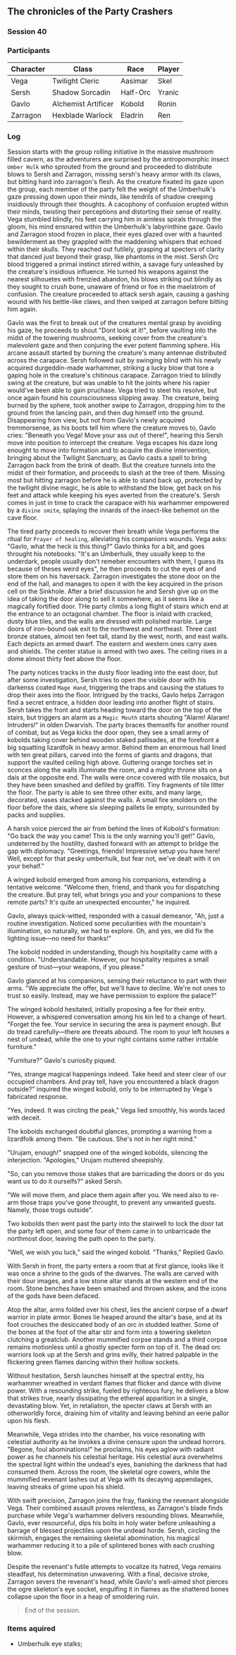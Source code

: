## The chronicles of the Party Crashers
### Session 40

### Participants
| Character| Class | Race | Player |
|--|--|--|--|
| Vega | Twilight Cleric | Aasimar | Skel |
| Sersh | Shadow Sorcadin | Half-Orc | Yranic |
| Gavlo | Alchemist Artificer | Kobold | Ronin |
| Zarragon | Hexblade Warlock | Eladrin | Ren |

### Log
Session starts with the group rolling initiative in the massive mushroom filled cavern, as the adventurers are surprised by the antropomorphic insect `Umber Hulk` who sprouted from the ground and proceeded to distribute blows to Sersh and Zarragon, missing sersh's heavy armor with its claws, but bitting hard into zarragon's flesh.
As the creature fixated its gaze upon the group, each member of the party felt the weight of the Umberhulk's gaze pressing down upon their minds, like tendrils of shadow creeping insidiously through their thoughts.
A cacophony of confusion erupted within their minds, twisting their perceptions and distorting their sense of reality. Vega stumbled blindly, his feet carrying him in aimless spirals through the gloom, his mind ensnared within the Umberhulk's labyrinthine gaze. Gavlo and Zarragon stood frozen in place, their eyes glazed over with a haunted bewilderment as they grappled with the maddening whispers that echoed within their skulls. They reached out futilely, grasping at specters of clarity that danced just beyond their grasp, like phantoms in the mist. Sersh Orc blood triggered a primal instinct stirred within, a savage fury unleashed by the creature's insidious influence. He turned his weapons against the nearest silhouetes with frenzied abandon, his blows striking out blindly as they sought to crush bone, unaware of friend or foe in the maelstrom of confusion.
The creature proceeded to attack sersh again, causing a gashing wound with his bettle-like claws, and then swiped at zarragon before bitting him again. 

Gavlo was the first to break out of the creatures mental grasp by avoiding his gaze, he proceeds to shout "Dont look at it!", before vaulting into the midst of the towering mushrooms, seeking cover from the creature's malevolent gaze and then conjuring the ever potent flamming sphere.  His arcane assault started by burning the creature's many antennae distributed across the carapace. Sersh followed suit by swinging blind with his newly acquired durgeddin-made warhammer, striking a lucky blow that tore a gaping hole in the creature's chitinous carapace. Zarragon tried to blindly swing at the creature, but was unable to hit the joints where his rapier would've been able to gain pruchase. Vega tried to steel his resolve, but once again found his counsciousness slipping away.
The creature, being burned by the sphere, took another swipe to Zarragon, dropping him to the ground from the lancing pain, and then dug himself into the ground. Disappearing from view, but not from Gavlo's newly acquired tremmorsense, as his boots tell him where the creature moves to, Gavlo cries: "Beneath you Vega! Move your ass out of there!", hearing this Sersh move into position to intercept the creature. Vega escapes his daze long enought to move into formation and to acquire the divine intervention, bringing about the Twilight Sanctuary, as Gavlo casts a spell to bring Zarragon back from the brink of death. But the creature tunnels into the midst of their formation, and proceeds to slash at the tree of them. Missing most but hitting zarragon before he is able to stand back up, protected by the twilight divine magic, he is able to withstand the blow, get back on his feet and attack while keeping his eyes averted from the creature's. Sersh comes in just in time to crack the carapace with his warhammer empowered by a `divine smite`, splaying the innards of the insect-like behemot on the cave floor. 

The tired party proceeds to recover their breath while Vega performs the ritual for `Prayer of healing`, alleviating his companions wounds. 
Vega asks: "Gavlo, what the heck is this thing?"
Gavlo thinks for a bit, and goes throught his notebooks: "It's an Umberhulk, they usually keep to the underdark, people usually don't remeber encounters with them, I guess its because of theses weird eyes", he then proceeds to cut the eyes of and store them on his haversack.
Zarragon investigates the stone door on the end of the hall, and manages to open it with the key acquired in the prison cell on the Sinkhole. After a brief discussion he and Sersh give up on the idea of taking the door along to sell it somewhere, as it seems like a magically fortified door.
THe party climbs a long flight of stairs which end at the entrance to an octagonal chamber. The floor is inlaid with cracked, dusty blue tiles, and the walls are dressed with polished marble. Large doors of iron-bound oak exit to the northwest and northeast. Three cast bronze statues, almost ten feet tall, stand by the west, north, and east walls. Each depicts an armed dwarf. The eastern and western ones carry axes and shields. The center statue is armed with two axes. The ceiling rises in a dome almost thirty feet above the floor.

The party notices tracks in the dusty floor leading into the east door, but after some investigation, Sersh tries to open the visible door with his darkenss coated `Mage Hand`, triggering the traps and causing the statues to drop their axes into the floor. 
Intrigued by the tracks, Gavlo helps Zarragon find a secret entrace, a hidden door leading into another flight of stairs. Sersh takes the front and starts heading toward the door on the top of the stairs, but triggers an alarm as a `Magic Mouth` starts shouting "Alarm! Alaram! Intruders!" in olden Dwarvish.
The party braces themselfs for another round of combat, but as Vega kicks the door open, they see a small army of kobolds taking cover behind wooden staked pallisades, at the forefront a big squatting lizardfolk in heavy armor. Behind them an enormous hall lined with ten great pillars, carved into the forms of giants and dragons, that support the vaulted ceiling high above. Guttering orange torches set in sconces along the walls illuminate the room, and a mighty throne sits on a dais at the opposite end. The walls were once covered with tile mosaics, but they have been smashed and defiled by graffiti. Tiny fragments of tile litter the floor. The party is able to see three other exits, and many large, decorated, vases stacked against the walls. A small fire smolders on the floor before the dais, where six sleeping pallets lie empty, surrounded by packs and supplies. 


A harsh voice pierced the air from behind the lines of Kobold's formation: "Go back the way you came! This is the only warning you'll get!" Gavlo, undeterred by the hostility, dashed forward with an attempt to bridge the gap with diplomacy. "Greetings, friends! Impressive setup you have here! Well, except for that pesky umberhulk, but fear not, we've dealt with it on your behalf."

A winged kobold emerged from among his companions, extending a tentative welcome. "Welcome then, friend, and thank you for dispatching the creature. But pray tell, what brings you and your companions to these remote parts? It's quite an unexpected encounter," he inquired.

Gavlo, always quick-witted, responded with a casual demeanor, "Ah, just a routine investigation. Noticed some peculiarities with the mountain's illumination, so naturally, we had to explore. Oh, and yes, we did fix the lighting issue—no need for thanks!"

The kobold nodded in understanding, though his hospitality came with a condition. "Understandable. However, our hospitality requires a small gesture of trust—your weapons, if you please."

Gavlo glanced at his companions, sensing their reluctance to part with their arms. "We appreciate the offer, but we'll have to decline. We're not ones to trust so easily. Instead, may we have permission to explore the palace?"

The winged kobold hesitated, initially proposing a fee for their entry. However, a whispered conversation among his kin led to a change of heart. "Forget the fee. Your service in securing the area is payment enough. But do tread carefully—there are threats abound. The room to your left houses a nest of undead, while the one to your right contains some rather irritable furniture."

"Furniture?" Gavlo's curiosity piqued.

"Yes, strange magical happenings indeed. Take heed and steer clear of our occupied chambers. And pray tell, have you encountered a black dragon outside?" inquired the winged kobold, only to be interrupted by Vega's fabricated response.

"Yes, indeed. It was circling the peak," Vega lied smoothly, his words laced with deceit.

The kobolds exchanged doubtful glances, prompting a warning from a lizardfolk among them. "Be cautious. She's not in her right mind."

"Urujam, enough!" snapped one of the winged kobolds, silencing the interjection. "Apologies," Urujam muttered sheepishly.

"So, can you remove those stakes that are barricading the doors or do you want us to do it ourselfs?" asked Sersh.

"We will move them, and place them again after you. We need also to re-arm those traps you've gone throught, to prevent any unwanted guests. Namely, those trogs outside".

Two kobolds then went past the party into the stairwell to lock the door tat the party left open, and some four of them came in to unbarricade the northmost door, leaving the path open to the party.

"Well, we wish you luck," said the winged kobold. "Thanks," Replied Gavlo.

With Sersh in front, the party enters a room that at first glance, looks like it was once a shrine to the gods of the dwarves. The walls are carved with their dour images, and a low stone altar stands at the western end of the room. Stone benches have been smashed and thrown askew, and the icons of the gods have been defaced.

Atop the altar, arms folded over his chest, lies the ancient corpse of a dwarf warrior in plate armor. Bones lie heaped around the altar's base, and at its foot crouches the desiccated body of an orc in studded leather. Some of the bones at the foot of the altar stir and form into a towering skeleton clutching a greatclub. Another mummified corpse stands and a third corpse remains motionless until a ghostly specter form on top of it. The dead orc warriors look up at the Sersh and grins evilly, their hatred palpable in the flickering green flames dancing within their hollow sockets.

Without hesitation, Sersh launches himself at the spectral entity, his warhammer wreathed in verdant flames that flicker and dance with divine power. With a resounding strike, fueled by righteous fury, he delivers a blow that strikes true, nearly dissipating the ethereal apparition in a single, devastating blow. Yet, in retaliation, the specter claws at Sersh with an otherworldly force, draining him of vitality and leaving behind an eerie pallor upon his flesh.

Meanwhile, Vega strides into the chamber, his voice resonating with celestial authority as he invokes a divine censure upon the undead horrors. "Begone, foul abominations!" he proclaims, his eyes aglow with radiant power as he channels his celestial heritage. His celestial aura overwhelms the spectral light within the undead's eyes, banishing the darkness that had consumed them. Across the room, the skeletal ogre cowers, while the mummified revenant lashes out at Vega with its decaying appendages, leaving streaks of grime upon his shield.

With swift precision, Zarragon joins the fray, flanking the revenant alongside Vega. Their combined assault proves relentless, as Zarragon's blade finds purchase while Vega's warhammer delivers resounding blows. Meanwhile, Gavlo, ever resourceful, dips his bolts in holy water before unleashing a barrage of blessed projectiles upon the undead horde. Sersh, circling the skirmish, engages the remaining skeletal abomination, his magical warhammer reducing it to a pile of splintered bones with each crushing blow.

Despite the revenant's futile attempts to vocalize its hatred, Vega remains steadfast, his determination unwavering. With a final, decisive stroke, Zarragon severs the revenant's head, while Gavlo's well-aimed shot pierces the ogre skeleton's eye socket, engulfing it in flames as the shattered bones collapse upon the floor in a heap of smoldering ruin.

> End of the session.

### Items aquired
- Umberhulk eye stalks;
